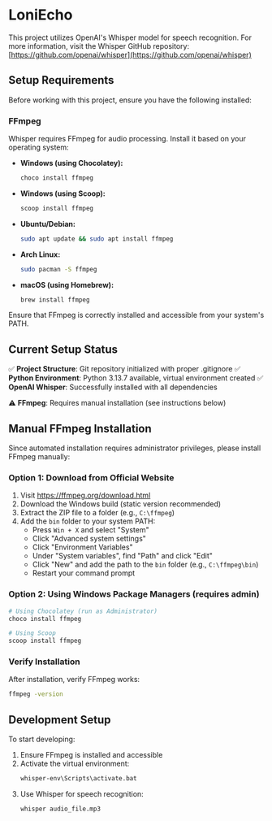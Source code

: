 # LoniEcho

This project utilizes OpenAI's Whisper model for speech recognition. For more information, visit the Whisper GitHub repository: [https://github.com/openai/whisper](https://github.com/openai/whisper)

## Setup Requirements

Before working with this project, ensure you have the following installed:

### FFmpeg
Whisper requires FFmpeg for audio processing. Install it based on your operating system:

- **Windows (using Chocolatey):**
  ```bash
  choco install ffmpeg
  ```
- **Windows (using Scoop):**
  ```bash
  scoop install ffmpeg
  ```
- **Ubuntu/Debian:**
  ```bash
  sudo apt update && sudo apt install ffmpeg
  ```
- **Arch Linux:**
  ```bash
  sudo pacman -S ffmpeg
  ```
- **macOS (using Homebrew):**
  ```bash
  brew install ffmpeg
  ```

Ensure that FFmpeg is correctly installed and accessible from your system's PATH.

## Current Setup Status

✅ **Project Structure**: Git repository initialized with proper .gitignore
✅ **Python Environment**: Python 3.13.7 available, virtual environment created
✅ **OpenAI Whisper**: Successfully installed with all dependencies

⚠️ **FFmpeg**: Requires manual installation (see instructions below)

## Manual FFmpeg Installation

Since automated installation requires administrator privileges, please install FFmpeg manually:

### Option 1: Download from Official Website
1. Visit https://ffmpeg.org/download.html
2. Download the Windows build (static version recommended)
3. Extract the ZIP file to a folder (e.g., `C:\ffmpeg`)
4. Add the `bin` folder to your system PATH:
   - Press `Win + X` and select "System"
   - Click "Advanced system settings"
   - Click "Environment Variables"
   - Under "System variables", find "Path" and click "Edit"
   - Click "New" and add the path to the `bin` folder (e.g., `C:\ffmpeg\bin`)
   - Restart your command prompt

### Option 2: Using Windows Package Managers (requires admin)
```powershell
# Using Chocolatey (run as Administrator)
choco install ffmpeg

# Using Scoop
scoop install ffmpeg
```

### Verify Installation
After installation, verify FFmpeg works:
```bash
ffmpeg -version
```

## Development Setup

To start developing:

1. Ensure FFmpeg is installed and accessible
2. Activate the virtual environment:
   ```bash
   whisper-env\Scripts\activate.bat
   ```
3. Use Whisper for speech recognition:
   ```bash
   whisper audio_file.mp3
   ```
